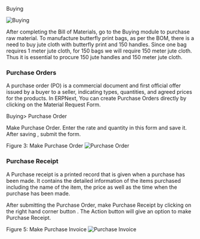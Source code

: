 Buying

![Buying](/assets/frappe_io/images/erpnext/m-t-s-buying.jpg)

After completing the Bill of Materials, go to the Buying module to purchase raw material. To manufacture butterfly print bags, as per the BOM, there is a need to buy jute cloth with butterfly print and 150 handles. Since one bag requires 1 meter jute cloth, for 150 bags we will require 150 meter jute cloth.  Thus it is essential to procure 150 jute handles and 150 meter jute cloth.

### Purchase Orders

A purchase order (PO) is a commercial document and first official offer issued by a buyer to a seller, indicating types, quantities, and agreed prices for the products. In ERPNext, You can create Purchase Orders directly by clicking on the Material Request Form.

Buying> Purchase Order

Make Purchase Order. Enter the rate and quantity in this form and save it. After saving , submit the form.

Figure 3: Make Purchase Order
![Purchase Order](assets/frappe_io/images/erpnext/m-t-s-purchase-order.png)

### Purchase Receipt

A Purchase receipt is a printed record that is given when a purchase has been made. It contains the detailed information of the items purchased including the name of the item, the price as well as the time when the purchase has been made.

After submitting the Purchase Order, make Purchase Receipt by clicking on the right hand corner button . The Action button will give an option to make Purchase Receipt.

Figure 5: Make Purchase Invoice
![Purchase Invoice](assets/frappe_io/images/erpnext/m-t-s-purchase-invoice.png)

